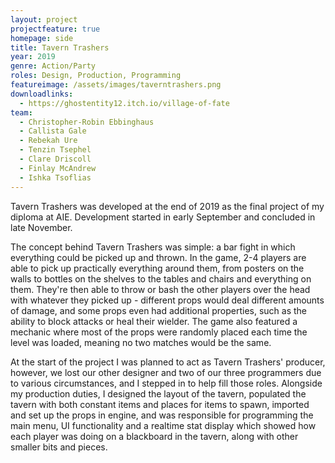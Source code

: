 ```yaml
---
layout: project
projectfeature: true
homepage: side
title: Tavern Trashers
year: 2019
genre: Action/Party
roles: Design, Production, Programming
featureimage: /assets/images/taverntrashers.png
downloadlinks:
  - https://ghostentity12.itch.io/village-of-fate
team:
  - Christopher-Robin Ebbinghaus
  - Callista Gale
  - Rebekah Ure
  - Tenzin Tsephel
  - Clare Driscoll
  - Finlay McAndrew
  - Ishka Tsoflias
---
```


Tavern Trashers was developed at the end of 2019 as the final project of my diploma at AIE. Development started in early September and concluded in late November.

The concept behind Tavern Trashers was simple: a bar fight in which everything could be picked up and thrown. In the game, 2-4 players are able to pick up practically everything around them, from posters on the walls to bottles on the shelves to the tables and chairs and everything on them. They're then able to throw or bash the other players over the head with whatever they picked up - different props would deal different amounts of damage, and some props even had additional properties, such as the ability to block attacks or heal their wielder. The game also featured a mechanic where most of the props were randomly placed each time the level was loaded, meaning no two matches would be the same.

At the start of the project I was planned to act as Tavern Trashers' producer, however, we lost our other designer and two of our three programmers due to various circumstances, and I stepped in to help fill those roles. Alongside my production duties, I designed the layout of the tavern, populated the tavern with both constant items and places for items to spawn, imported and set up the props in engine, and was responsible for programming the main menu, UI functionality and a realtime stat display which showed how each player was doing on a blackboard in the tavern, along with other smaller bits and pieces.